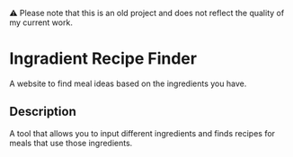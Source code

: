 ⚠️ Please note that this is an old project and does not reflect the quality of my current work.

# Ingradient Recipe Finder

A website to find meal ideas based on the ingredients you have.

## Description

A tool that allows you to input different ingredients and finds recipes for meals that use those ingredients.
